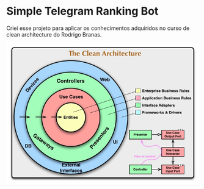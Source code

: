 # Simple Telegram Ranking Bot

Criei esse projeto para aplicar os conhecimentos adquiridos no curso de clean architecture do Rodrigo Branas.

![Clean Architecture](./resources/CleanArchitecture.jpg)
